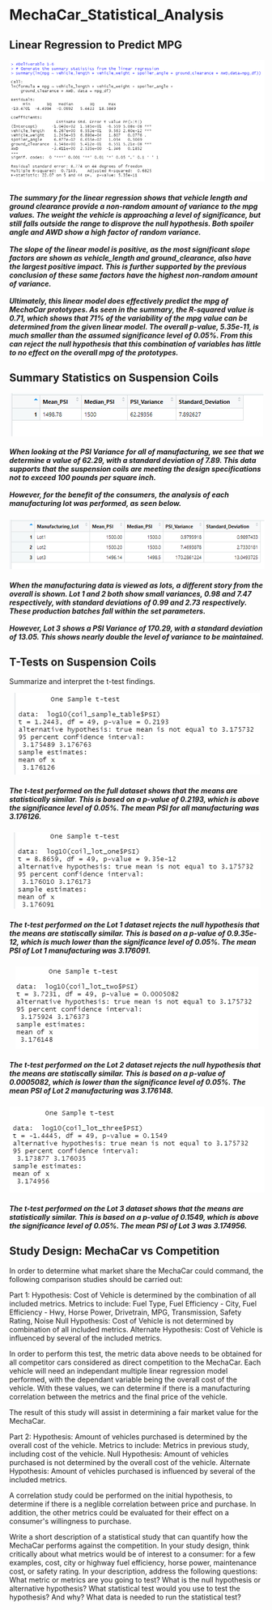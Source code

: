 # MechaCar_Statistical_Analysis

## Linear Regression to Predict MPG
<div class="container" align="center">
  <div style="background-image">
    <img src="https://github.com/nseddon/MechaCar_Statistical_Analysis/blob/main/images/Deliverable%201-6.PNG">
    <h5 align="left">The summary for the linear regression shows that vehicle length and ground clearance provide a non-random amount of variance to the mpg values.  The weight the vehicle is approaching a level of significance, but still falls outside the range to disprove the null hypothesis.  Both spoiler angle and AWD show a high factor of random variance.<br><br>The slope of the linear model is positive, as the most significant slope factors are shown as vehicle_length and ground_clearance, also have the largest positive impact.  This is further supported by the previous conclusion of these same factors have the highest non-random amount of variance.<br><br>Ultimately, this linear model does effectively predict the mpg of MechaCar prototypes.  As seen in the summary, the R-squared value is 0.71, which shows that 71% of the variability of the mpg value can be determined from the given linear model.  The overall p-value, 5.35e-11, is much smaller than the assumed significance level of 0.05%.  From this can reject the null hypothesis that this combination of variables has little to no effect on the overall mpg of the prototypes.
    </h5>
  </div>
</div>


## Summary Statistics on Suspension Coils
<div class="container" align="center">
  <div style="background-image">
    <img src="https://github.com/nseddon/MechaCar_Statistical_Analysis/blob/main/images/Deliverable%202-3.PNG">
    <h5 align="left">When looking at the PSI Variance for all of manufacturing, we see that we determine a value of 62.29, with a standard deviation of 7.89.  This data supports that the suspension coils are meeting the design specifications not to exceed 100 pounds per square inch.<br><br>However, for the benefit of the consumers, the analysis of each manufacturing lot was performed, as seen below.
    </h5>
  </div>
</div>

<div class="container" align="center">
  <div style="background-image">
    <img src="https://github.com/nseddon/MechaCar_Statistical_Analysis/blob/main/images/Deliverable%202-4.PNG">
    <h5 align="left">When the manufacturing data is viewed as lots, a different story from the overall is shown.  Lot 1 and 2 both show small variances, 0.98 and 7.47 respectively, with standard deviations of 0.99 and 2.73 respectively.  These production batches fall within the set parameters.<br><br>However, Lot 3 shows a PSI Variance of 170.29, with a standard deviation of 13.05.  This shows nearly double the level of variance to be maintained.
    </h5>
  </div>
</div>


## T-Tests on Suspension Coils
Summarize and interpret the t-test findings.

<div class="container" align="center">
  <div style="background-image">
    <img src="https://github.com/nseddon/MechaCar_Statistical_Analysis/blob/main/images/Deliverable%203-1.PNG">
    <h5 align="left">The t-test performed on the full dataset shows that the means are statistically similar. This is based on a p-value of 0.2193, which is above the significance level of 0.05%.  The mean PSI for all manufacturing was 3.176126.
    </h5>
  </div>
</div>

<div class="container" align="center">
  <div style="background-image">
    <img src="https://github.com/nseddon/MechaCar_Statistical_Analysis/blob/main/images/Deliverable%203-2-1.PNG">
    <h5 align="left">The t-test performed on the Lot 1 dataset rejects the null hypothesis that the means are statiscally similar. This is based on a p-value of 0.9.35e-12, which is much lower than the significance level of 0.05%.  The mean PSI of Lot 1 manufacturing was 3.176091.
    </h5>
  </div>
</div>

<div class="container" align="center">
  <div style="background-image">
    <img src="https://github.com/nseddon/MechaCar_Statistical_Analysis/blob/main/images/Deliverable%203-2-2.PNG">
    <h5 align="left">The t-test performed on the Lot 2 dataset rejects the null hypothesis that the means are statiscally similar. This is based on a p-value of 0.0005082, which is lower than the significance level of 0.05%.  The mean PSI of Lot 2 manufacturing was 3.176148.
    </h5>
  </div>
</div>

<div class="container" align="center">
  <div style="background-image">
    <img src="https://github.com/nseddon/MechaCar_Statistical_Analysis/blob/main/images/Deliverable%203-2-3.PNG">
    <h5 align="left">The t-test performed on the Lot 3 dataset shows that the means are statistically similar. This is based on a p-value of 0.1549, which is above the significance level of 0.05%.  The mean PSI of Lot 3 was 3.174956.
    </h5>
  </div>
</div>


## Study Design: MechaCar vs Competition
In order to determine what market share the MechaCar could command, the following comparison studies should be carried out:

Part 1:
Hypothesis: Cost of Vehicle is determined by the combination of all included metrics.
Metrics to include: Fuel Type, Fuel Efficiency - City, Fuel Efficiency - Hwy, Horse Power, Drivetrain, MPG, Transmission, Safety Rating, Noise
Null Hypothesis: Cost of Vehicle is not determined by combination of all included metrics.
Alternate Hypothesis: Cost of Vehicle is influenced by several of the included metrics.

In order to perform this test, the metric data above needs to be obtained for all competitor cars considered as direct competition to the MechaCar.  Each vehicle will need an independant multiple linear regression model performed, with the dependant variable being the overall cost of the vehicle.  With these values, we can determine if there is a manufacturing correlation between the metrics and the final price of the vehicle.

The result of this study will assist in determining a fair market value for the MechaCar.

Part 2:
Hypothesis: Amount of vehicles purchased is determined by the overall cost of the vehicle.
Metrics to include: Metrics in previous study, including cost of the vehicle.
Null Hypothesis: Amount of vehicles purchased is not determined by the overall cost of the vehicle.
Alternate Hypothesis: Amount of vehicles purchased is influenced by several of the included metrics.

A correlation study could be performed on the initial hypothesis, to determine if there is a neglible correlation between price and purchase.  In addition, the other metrics could be evaluated for their effect on a consumer's willingness to purchase.

Write a short description of a statistical study that can quantify how the MechaCar performs against the competition. In your study design, think critically about what metrics would be of interest to a consumer: for a few examples, cost, city or highway fuel efficiency, horse power, maintenance cost, or safety rating.
In your description, address the following questions:
What metric or metrics are you going to test?
What is the null hypothesis or alternative hypothesis?
What statistical test would you use to test the hypothesis? And why?
What data is needed to run the statistical test?

